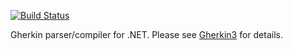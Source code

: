 [![Build Status](https://secure.travis-ci.org/cucumber/gherkin-dotnet.svg)](http://travis-ci.org/cucumber/gherkin-dotnet)

Gherkin parser/compiler for .NET. Please see [Gherkin3](https://github.com/cucumber/gherkin3) for details.
